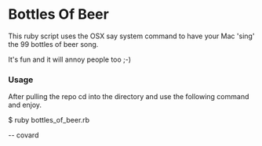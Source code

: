 # Bottles Of Beer

This ruby script uses the OSX say system command to have your Mac 'sing' the 99 bottles of beer song.

It's fun and it will annoy people too ;-)

### Usage
After pulling the repo cd into the directory and use the following command and enjoy.

$ ruby bottles_of_beer.rb

-- covard
